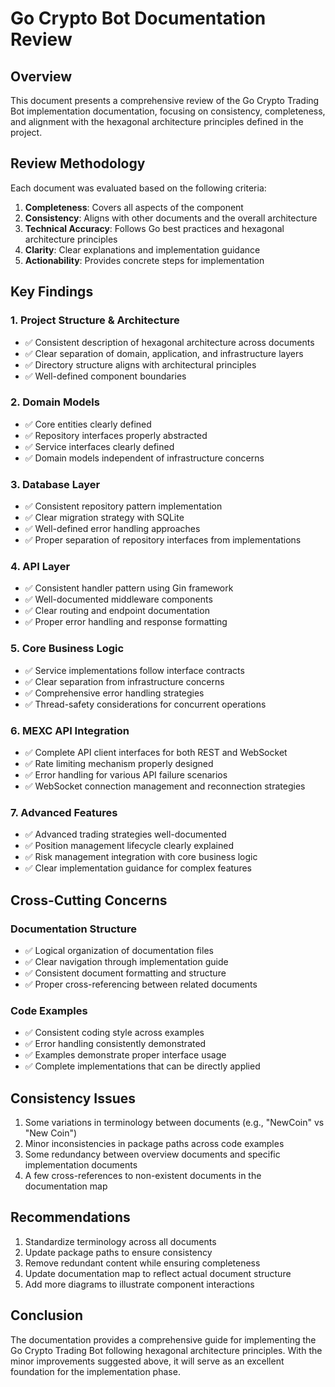 # Go Crypto Bot Documentation Review

## Overview
This document presents a comprehensive review of the Go Crypto Trading Bot implementation documentation, focusing on consistency, completeness, and alignment with the hexagonal architecture principles defined in the project.

## Review Methodology
Each document was evaluated based on the following criteria:
1. **Completeness**: Covers all aspects of the component
2. **Consistency**: Aligns with other documents and the overall architecture
3. **Technical Accuracy**: Follows Go best practices and hexagonal architecture principles
4. **Clarity**: Clear explanations and implementation guidance
5. **Actionability**: Provides concrete steps for implementation

## Key Findings

### 1. Project Structure & Architecture
- ✅ Consistent description of hexagonal architecture across documents
- ✅ Clear separation of domain, application, and infrastructure layers
- ✅ Directory structure aligns with architectural principles
- ✅ Well-defined component boundaries

### 2. Domain Models
- ✅ Core entities clearly defined
- ✅ Repository interfaces properly abstracted
- ✅ Service interfaces clearly defined
- ✅ Domain models independent of infrastructure concerns

### 3. Database Layer
- ✅ Consistent repository pattern implementation
- ✅ Clear migration strategy with SQLite
- ✅ Well-defined error handling approaches
- ✅ Proper separation of repository interfaces from implementations

### 4. API Layer
- ✅ Consistent handler pattern using Gin framework
- ✅ Well-documented middleware components
- ✅ Clear routing and endpoint documentation
- ✅ Proper error handling and response formatting

### 5. Core Business Logic
- ✅ Service implementations follow interface contracts
- ✅ Clear separation from infrastructure concerns
- ✅ Comprehensive error handling strategies
- ✅ Thread-safety considerations for concurrent operations

### 6. MEXC API Integration
- ✅ Complete API client interfaces for both REST and WebSocket
- ✅ Rate limiting mechanism properly designed
- ✅ Error handling for various API failure scenarios
- ✅ WebSocket connection management and reconnection strategies

### 7. Advanced Features
- ✅ Advanced trading strategies well-documented
- ✅ Position management lifecycle clearly explained
- ✅ Risk management integration with core business logic
- ✅ Clear implementation guidance for complex features

## Cross-Cutting Concerns

### Documentation Structure
- ✅ Logical organization of documentation files
- ✅ Clear navigation through implementation guide
- ✅ Consistent document formatting and structure
- ✅ Proper cross-referencing between related documents

### Code Examples
- ✅ Consistent coding style across examples
- ✅ Error handling consistently demonstrated
- ✅ Examples demonstrate proper interface usage
- ✅ Complete implementations that can be directly applied

## Consistency Issues
1. Some variations in terminology between documents (e.g., "NewCoin" vs "New Coin")
2. Minor inconsistencies in package paths across code examples
3. Some redundancy between overview documents and specific implementation documents
4. A few cross-references to non-existent documents in the documentation map

## Recommendations
1. Standardize terminology across all documents
2. Update package paths to ensure consistency
3. Remove redundant content while ensuring completeness
4. Update documentation map to reflect actual document structure
5. Add more diagrams to illustrate component interactions

## Conclusion
The documentation provides a comprehensive guide for implementing the Go Crypto Trading Bot following hexagonal architecture principles. With the minor improvements suggested above, it will serve as an excellent foundation for the implementation phase.
